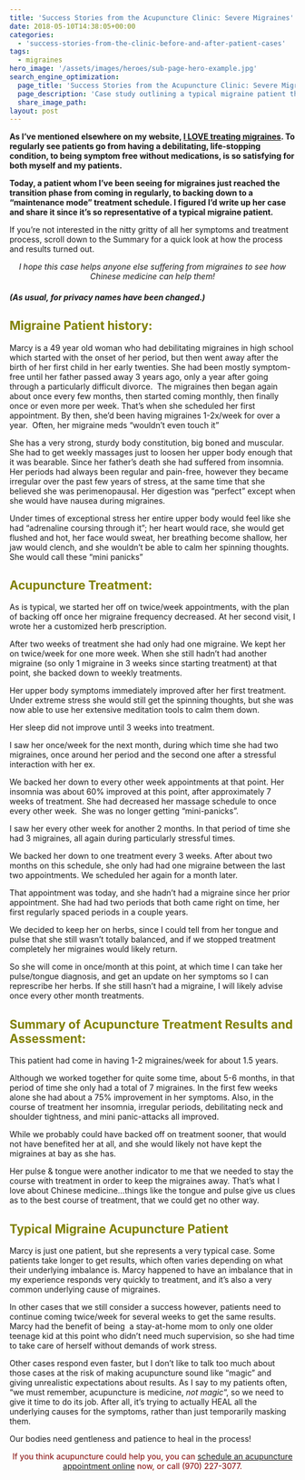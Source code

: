 ```yaml
---
title: 'Success Stories from the Acupuncture Clinic: Severe Migraines'
date: 2018-05-10T14:38:05+00:00
categories:
  - 'success-stories-from-the-clinic-before-and-after-patient-cases'
tags:
  - migraines
hero_image: '/assets/images/heroes/sub-page-hero-example.jpg'
search_engine_optimization:
  page_title: 'Success Stories from the Acupuncture Clinic: Severe Migraines'
  page_description: 'Case study outlining a typical migraine patient that I see regularly for acupuncture. Her history, treatment course, and improvements are explained. '
  share_image_path:
layout: post
---
```

**As I&#8217;ve mentioned elsewhere on my website, [I LOVE treating migraines](http://www.wisdomwaysacupuncture.com/acupuncture-conditions-treated/chronic-internal-medical-conditions/acupuncture-for-migraines/). To regularly see patients go from having a debilitating, life-stopping condition, to being symptom free without medications, is so satisfying for both myself and my patients.**

**Today, a patient whom I&#8217;ve been seeing for migraines just reached the transition phase from coming in regularly, to backing down to a &#8220;maintenance mode&#8221; treatment schedule. I figured I&#8217;d write up her case and share it since it&#8217;s so representative of a typical migraine patient.**

If you&#8217;re not interested in the nitty gritty of all her symptoms and treatment process, scroll down to the Summary for a quick look at how the process and results turned out.

<p style="text-align: center;">
  <em>I hope this case helps anyone else suffering from migraines to see how Chinese medicine can help them!</em>
</p>

##### (As usual, for privacy names have been changed.)

## <span style="color: #808000;">Migraine Patient history:</span>

Marcy is a 49 year old woman who had debilitating migraines in high school which started with the onset of her period, but then went away after the birth of her first child in her early twenties. She had been mostly symptom-free until her father passed away 3 years ago, only a year after going through a particularly difficult divorce.  The migraines then began again about once every few months, then started coming monthly, then finally once or even more per week. That&#8217;s when she scheduled her first appointment. By then, she&#8217;d been having migraines 1-2x/week for over a year.  Often, her migraine meds &#8220;wouldn&#8217;t even touch it&#8221;

She has a very strong, sturdy body constitution, big boned and muscular. She had to get weekly massages just to loosen her upper body enough that it was bearable. Since her father&#8217;s death she had suffered from insomnia. Her periods had always been regular and pain-free, however they became irregular over the past few years of stress, at the same time that she believed she was perimenopausal. Her digestion was &#8220;perfect&#8221; except when she would have nausea during migraines.

Under times of exceptional stress her entire upper body would feel like she had &#8220;adrenaline coursing through it&#8221;; her heart would race, she would get flushed and hot, her face would sweat, her breathing become shallow, her jaw would clench, and she wouldn&#8217;t be able to calm her spinning thoughts. She would call these &#8220;mini panicks&#8221;

## <span style="color: #808000;">Acupuncture Treatment:</span>

As is typical, we started her off on twice/week appointments, with the plan of backing off once her migraine frequency decreased. At her second visit, I wrote her a customized herb prescription.

After two weeks of treatment she had only had one migraine. We kept her on twice/week for one more week. When she still hadn&#8217;t had another migraine (so only 1 migraine in 3 weeks since starting treatment) at that point, she backed down to weekly treatments.

Her upper body symptoms immediately improved after her first treatment. Under extreme stress she would still get the spinning thoughts, but she was now able to use her extensive meditation tools to calm them down.

Her sleep did not improve until 3 weeks into treatment.

I saw her once/week for the next month, during which time she had two migraines, once around her period and the second one after a stressful interaction with her ex.

We backed her down to every other week appointments at that point. Her insomnia was about 60% improved at this point, after approximately 7 weeks of treatment. She had decreased her massage schedule to once every other week.  She was no longer getting &#8220;mini-panicks&#8221;.

I saw her every other week for another 2 months. In that period of time she had 3 migraines, all again during particularly stressful times.

We backed her down to one treatment every 3 weeks. After about two months on this schedule, she only had had one migraine between the last two appointments. We scheduled her again for a month later.

That appointment was today, and she hadn&#8217;t had a migraine since her prior appointment. She had had two periods that both came right on time, her first regularly spaced periods in a couple years.

We decided to keep her on herbs, since I could tell from her tongue and pulse that she still wasn&#8217;t totally balanced, and if we stopped treatment completely her migraines would likely return.

So she will come in once/month at this point, at which time I can take her pulse/tongue diagnosis, and get an update on her symptoms so I can represcribe her herbs. If she still hasn&#8217;t had a migraine, I will likely advise once every other month treatments.

## <span style="color: #808000;">Summary of Acupuncture Treatment Results and Assessment:</span>

This patient had come in having 1-2 migraines/week for about 1.5 years.

Although we worked together for quite some time, about 5-6 months, in that period of time she only had a total of 7 migraines. In the first few weeks alone she had about a 75% improvement in her symptoms. Also, in the course of treatment her insomnia, irregular periods, debilitating neck and shoulder tightness, and mini panic-attacks all improved.

While we probably could have backed off on treatment sooner, that would not have benefited her at all, and she would likely not have kept the migraines at bay as she has.

Her pulse & tongue were another indicator to me that we needed to stay the course with treatment in order to keep the migraines away. That&#8217;s what I love about Chinese medicine&#8230;things like the tongue and pulse give us clues as to the best course of treatment, that we could get no other way.

## <span style="color: #808000;">Typical Migraine Acupuncture Patient</span>

Marcy is just one patient, but she represents a very typical case. Some patients take longer to get results, which often varies depending on what their underlying imbalance is. Marcy happened to have an imbalance that in my experience responds very quickly to treatment, and it&#8217;s also a very common underlying cause of migraines.

In other cases that we still consider a success however, patients need to continue coming twice/week for several weeks to get the same results. Marcy had the benefit of being  a stay-at-home mom to only one older teenage kid at this point who didn&#8217;t need much supervision, so she had time to take care of herself without demands of work stress.

Other cases respond even faster, but I don&#8217;t like to talk too much about those cases at the risk of making acupuncture sound like &#8220;magic&#8221; and giving unrealistic expectations about results. As I say to my patients often, &#8220;we must remember, acupuncture is medicine, _not magic_&#8220;, so we need to give it time to do its job. After all, it&#8217;s trying to actually HEAL all the underlying causes for the symptoms, rather than just temporarily masking them.

Our bodies need gentleness and patience to heal in the process!

<p style="text-align: center;">
  <span style="color: #800000;">If you think acupuncture could help you, you can <a href="http://www.wisdomwaysacupuncture.com/acupuncture-appointment-scheduling/">schedule an acupuncture appointment online</a> now, or call (970) 227-3077.</span>
</p>

&nbsp;